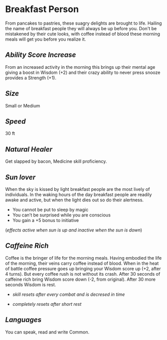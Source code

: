 # Breakfast Person
From pancakes to pastries, these suagry delights are brought to life. Hailing the name of breakfast people they will always be up before you. Don't be mistakened by their cute looks, with coffee instead of blood these morning meals will get you before you realize it.  

## *Ability Score Increase*
From an increased activity in the morning this brings up their mental age giving a boost in Wisdom (+2) and their crazy ability to never press snooze provides a Strength (+1). 

## *Size*
Small or Medium

## *Speed*
30 ft

## *Natural Healer*
Get slapped by bacon, Medicine skill proficiency.

## *Sun lover*
When the sky is kissed by light breakfast people are the most lively of individuals. In the waking hours of the day breakfast people are readily awake and active, but when the light dies out so do their alertness.
* You cannot be put to sleep by magic
* You can’t be surprised while you are conscious
* You gain a +5 bonus to initiative

(*effects active when sun is up and inactive when the sun is down*) 

## *Caffeine Rich*
Coffee is the bringer of life for the morning meals. Having embodied the life of the morning, their veins carry coffee instead of blood. When in the heat of battle coffee pressure goes up bringing your Wisdom score up (+2, after 4 turns). But every coffee rush is not without its crash. After 30 seconds of caffeine rich bring Wisdom score down (-2, from original). After 30 more seconds Wisdom is rest.

* *skill resets after every combat and is decresed in time*

* *completely resets after short rest*

## *Languages*
You can speak, read and write Common.

